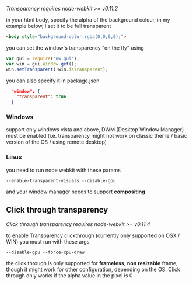 _Transparency requires node-webkit >= v0.11.2_

in your html body, specify the alpha of the background colour, in my example below, I set it to be full transparent
```HTML
<body style="background-color:rgba(0,0,0,0);">
```

you can set the window's transparency "on the fly" using
```javascript 
var gui = require('nw.gui');
var win = gui.Window.get();
win.setTransparent(!win.isTransparent);
```
you can also specify it in package.json
```json
  "window": {
    "transparent": true
  }
```
### Windows
support only windows vista and above, DWM (Desktop Window Manager) must be enabled (i.e. transparency might not work on classic theme / basic version of the OS / using remote desktop)

### Linux
you need to run node webkit with these params
```params
--enable-transparent-visuals --disable-gpu
```
and your window manager needs to support **compositing**

## Click through transparency
_Click through transparency requires node-webkit >= v0.11.4_

to enable Transparency clickthrough (currently only supported on OSX / WIN)
you must run with these args
```params
--disable-gpu --force-cpu-draw
```
the click through is only supported for **frameless**, **non resizable** frame, though it might work for other configuration, depending on the OS.
Click through only works if the alpha value in the pixel is 0
